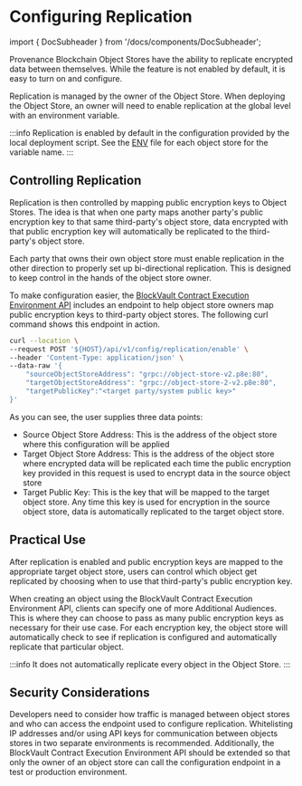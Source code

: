 # Configuring Replication

import { DocSubheader } from '/docs/components/DocSubheader';

<DocSubheader text="How to replicate data from one Object Store to another"
/>

Provenance Blockchain Object Stores have the ability to replicate encrypted data between themselves. While the feature is not enabled by default, it is easy to turn on and configure.

Replication is managed by the owner of the Object Store. When deploying the Object Store, an owner will need to enable replication at the global level with an environment variable.

:::info
Replication is enabled by default in the configuration provided by the local deployment script. See the [ENV](https://github.com/provenance-io/p8e-cee-api/blob/main/service/docker/common-object-store-1.env#L4) file for each object store for the variable name.
:::

## Controlling Replication

Replication is then controlled by mapping public encryption keys to Object Stores. The idea is that when one party maps another party's public encryption key to that same third-party's object store, data encrypted with that public encryption key will automatically be replicated to the third-party's object store.

Each party that owns their own object store must enable replication in the other direction to properly set up bi-directional replication. This is designed to keep control in the hands of the object store owner.

To make configuration easier, the [BlockVault Contract Execution Environment API](https://github.com/provenance-io/p8e-cee-api) includes an endpoint to help object store owners map public encryption keys to third-party object stores. The following curl command shows this endpoint in action.

```bash
curl --location \
--request POST '${HOST}/api/v1/config/replication/enable' \
--header 'Content-Type: application/json' \
--data-raw '{
    "sourceObjectStoreAddress": "grpc://object-store-v2.p8e:80",
    "targetObjectStoreAddress": "grpc://object-store-2-v2.p8e:80",
    "targetPublicKey":"<target party/system public key>"
}'
```

As you can see, the user supplies three data points:

- Source Object Store Address: This is the address of the object store where this configuration will be applied
- Target Object Store Address: This is the address of the object store where encrypted data will be replicated each time the public encryption key provided in this request is used to encrypt data in the source object store
- Target Public Key: This is the key that will be mapped to the target object store. Any time this key is used for encryption in the source object store, data is automatically replicated to the target object store.

## Practical Use

After replication is enabled and public encryption keys are mapped to the appropriate target object store, users can control which object get replicated by choosing when to use that third-party's public encryption key.

When creating an object using the BlockVault Contract Execution Environment API, clients can specify one of more Additional Audiences. This is where they can choose to pass as many public encryption keys as necessary for their use case. For each encryption key, the object store will automatically check to see if replication is configured and automatically replicate that particular object.

:::info
It does not automatically replicate every object in the Object Store.
:::

## Security Considerations

Developers need to consider how traffic is managed between object stores and who can access the endpoint used to configure replication. Whitelisting IP addresses and/or using API keys for communication between objects stores in two separate environments is recommended. Additionally, the BlockVault Contract Execution Environment API should be extended so that only the owner of an object store can call the configuration endpoint in a test or production environment.
